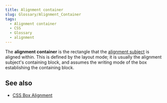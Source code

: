 ```yaml
---
title: Alignment container
slug: Glossary/Alignment_Container
tags:
  - Alignment container
  - CSS
  - Glossary
  - alignment
---
```

The **alignment container** is the rectangle that the [alignment subject](/en-US/docs/Glossary/Alignment_Subject) is aligned within. This is defined by the layout mode; it is usually the alignment subject's containing block, and assumes the writing mode of the box establishing the containing block.

## See also

- [CSS Box Alignment](/en-US/docs/Web/CSS/CSS_Box_Alignment)
